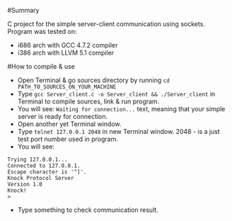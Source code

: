 #Summary

C project for the simple server-client communication using sockets.   
Program was tested on:
- i686 arch with GCC 4.7.2 compiler 
- i386 arch with LLVM 5.1 compiler

#How to compile & use

- Open Terminal & go sources directory by running `cd PATH_TO_SOURCES_ON_YOUR_MACHINE`
- Type `gcc Server_client.c -o Server_client && ./Server_client` in Terminal to compile sources, link & run program.
- You will see: `Waiting for connection...` text, meaning that your simple server is ready for connection.
- Open another yet Terminal window.
- Type `telnet 127.0.0.1 2048` in new Terminal window. 2048 - is a just test port number used in program.
- You will see:
```
Trying 127.0.0.1...
Connected to 127.0.0.1.
Escape character is '^]'.
Knock Protocol Server
Version 1.0
Knock!
> 
```   
- Type something to check communication result.   
